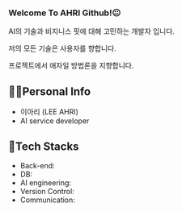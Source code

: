 ### Welcome To AHRI Github!😐

AI의 기술과 비지니스 핏에 대해 고민하는 개발자 입니다.

저의 모든 기술은 사용자를 향합니다.

프로젝트에서 애자일 방법론을 지향합니다. 

## 👩‍💻Personal Info
- 이아리 (LEE AHRI)
- AI service developer

## 👀Tech Stacks
- Back-end:
- DB:
- AI engineering:
- Version Control: 
- Communication:
